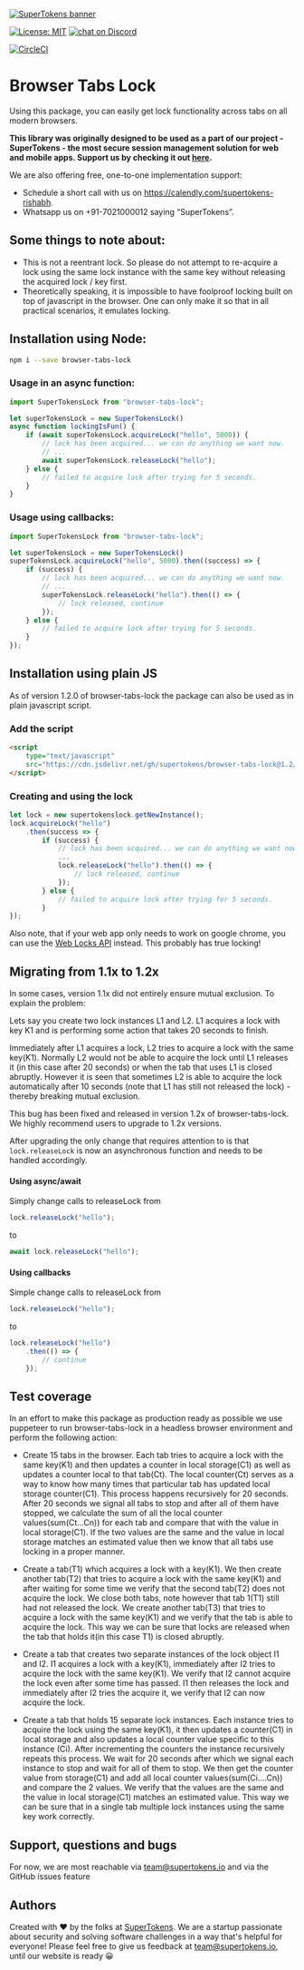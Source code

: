 [![SuperTokens banner](https://raw.githubusercontent.com/supertokens/supertokens-logo/master/images/Artboard%20%E2%80%93%2027%402x.png)](https://supertokens.io)

[![License: MIT](https://img.shields.io/badge/License-MIT-brightgreen.svg)](https://github.com/supertokens/auth-node-mysql-ref-jwt/blob/master/LICENSE)
<a href="https://supertokens.io/discord">
        <img src="https://img.shields.io/discord/603466164219281420.svg?logo=discord"
            alt="chat on Discord"></a>
	    
[![CircleCI](https://circleci.com/gh/supertokens/browser-tabs-lock.svg?style=svg)](https://circleci.com/gh/supertokens/browser-tabs-lock)

# Browser Tabs Lock

Using this package, you can easily get lock functionality across tabs on all modern browsers.

**This library was originally designed to be used as a part of our project - SuperTokens - the most secure session management solution for web and mobile apps. Support us by checking it out [here](https://supertokens.io).**

We are also offering free, one-to-one implementation support:
- Schedule a short call with us on https://calendly.com/supertokens-rishabh.
- Whatsapp us on +91-7021000012 saying “SuperTokens”.


## Some things to note about:
- This is not a reentrant lock. So please do not attempt to re-acquire a lock using the same lock instance with the same key without releasing the acquired lock / key first. 
- Theoretically speaking, it is impossible to have foolproof locking built on top of javascript in the browser. One can only make it so that in all practical scenarios, it emulates locking.

## Installation using Node:
```bash
npm i --save browser-tabs-lock
```

### Usage in an async function:
```js
import SuperTokensLock from "browser-tabs-lock";

let superTokensLock = new SuperTokensLock()
async function lockingIsFun() {
	if (await superTokensLock.acquireLock("hello", 5000)) {
		// lock has been acquired... we can do anything we want now.
		// ...
		await superTokensLock.releaseLock("hello");
	} else {
		// failed to acquire lock after trying for 5 seconds. 
	}
}
```

### Usage using callbacks:

```js
import SuperTokensLock from "browser-tabs-lock";

let superTokensLock = new SuperTokensLock()
superTokensLock.acquireLock("hello", 5000).then((success) => {
	if (success) {
		// lock has been acquired... we can do anything we want now.
		// ...
		superTokensLock.releaseLock("hello").then(() => {
			// lock released, continue
		});
	} else {
		// failed to acquire lock after trying for 5 seconds. 
	}
});
```

## Installation using plain JS

As of version 1.2.0 of browser-tabs-lock the package can also be used as in plain javascript script.

### Add the script

```html
<script
	type="text/javascript"
	src="https://cdn.jsdelivr.net/gh/supertokens/browser-tabs-lock@1.2/bundle/bundle.js">
</script>
```

### Creating and using the lock

```js
let lock = new supertokenslock.getNewInstance();
lock.acquireLock("hello")
	.then(success => {
		if (success) {
			// lock has been acquired... we can do anything we want now.
			...
			lock.releaseLock("hello").then(() => {
				// lock released, continue
			});
		} else {
			// failed to acquire lock after trying for 5 seconds. 
		}
});
```


Also note, that if your web app only needs to work on google chrome, you can use the [Web Locks API](https://developer.mozilla.org/en-US/docs/Web/API/Lock) instead. This probably has true locking!

## Migrating from 1.1x to 1.2x

In some cases, version 1.1x did not entirely ensure mutual exclusion. To explain the problem:

Lets say you create two lock instances L1 and L2. L1 acquires a lock with key K1 and is performing some action that takes 20 seconds to finish.

Immediately after L1 acquires a lock, L2 tries to acquire a lock with the same key(K1). Normally L2 would not be able to acquire the lock until L1 releases it (in this case after 20 seconds) or when the tab that uses L1 is closed abruptly. However it is seen that sometimes L2 is able to acquire the lock automatically after 10 seconds (note that L1 has still not released the lock) - thereby breaking mutual exclusion.

This bug has been fixed and released in version 1.2x of browser-tabs-lock. We highly recommend users to upgrade to 1.2x versions.

After upgrading the only change that requires attention to is that ```lock.releaseLock``` is now an asynchronous function and needs to be handled accordingly.

#### Using async/await

Simply change calls to releaseLock from

```js
lock.releaseLock("hello");
```

to

```js
await lock.releaseLock("hello");
```

#### Using callbacks

Simple change calls to releaseLock from

```js
lock.releaseLock("hello");
```

to

```js
lock.releaseLock("hello")
	.then(() => {
		// continue
	});
```

## Test coverage

In an effort to make this package as production ready as possible we use puppeteer to run browser-tabs-lock in a headless browser environment and perform the following action:

- Create 15 tabs in the browser. Each tab tries to acquire a lock with the same key(K1) and then updates a counter in local storage(C1) as well as updates a counter local to that tab(Ct). The local counter(Ct) serves as a way to know how many times that particular tab has updated local storage counter(C1). This process happens recursively for 20 seconds. After 20 seconds we signal all tabs to stop and after all of them have stopped, we calculate the sum of all the local counter values(sum(Ct...Cn)) for each tab and compare that with the value in local storage(C1). If the two values are the same and the value in local storage matches an estimated value then we know that all tabs use locking in a proper manner.

- Create a tab(T1) which acquires a lock with a key(K1). We then create another tab(T2) that tries to acquire a lock with the same key(K1) and after waiting for some time we verify that the second tab(T2) does not acquire the lock. We close both tabs, note however that tab 1(T1) still had not released the lock. We create another tab(T3) that tries to acquire a lock with the same key(K1) and we verify that the tab is able to acquire the lock. This way we can be sure that locks are released when the tab that holds it(in this case T1) is closed abruptly.

- Create a tab that creates two separate instances of the lock object I1 and I2. I1 acquires a lock with a key(K1), immediately after I2 tries to acquire the lock with the same key(K1). We verify that I2 cannot acquire the lock even after some time has passed. I1 then releases the lock and immediately after I2 tries the acquire it, we verify that I2 can now acquire the lock.

- Create a tab that holds 15 separate lock instances. Each instance tries to acquire the lock using the same key(K1), it then updates a counter(C1) in local storage and also updates a local counter value specific to this instance (Ci). After incrementing the counters the instance recursively repeats this process. We wait for 20 seconds after which we signal each instance to stop and wait for all of them to stop. We then get the counter value from storage(C1) and add all local counter values(sum(Ci....Cn)) and compare the 2 values. We verify that the  values are the same and the value in local storage(C1) matches an estimated value. This way we can be sure that in a single tab multiple lock instances using the same key work correctly.

## Support, questions and bugs
For now, we are most reachable via team@supertokens.io and via the GitHub issues feature

## Authors
Created with :heart: by the folks at [SuperTokens](https://supertokens.io). We are a startup passionate about security and solving software challenges in a way that's helpful for everyone! Please feel free to give us feedback at team@supertokens.io, until our website is ready :grinning:
